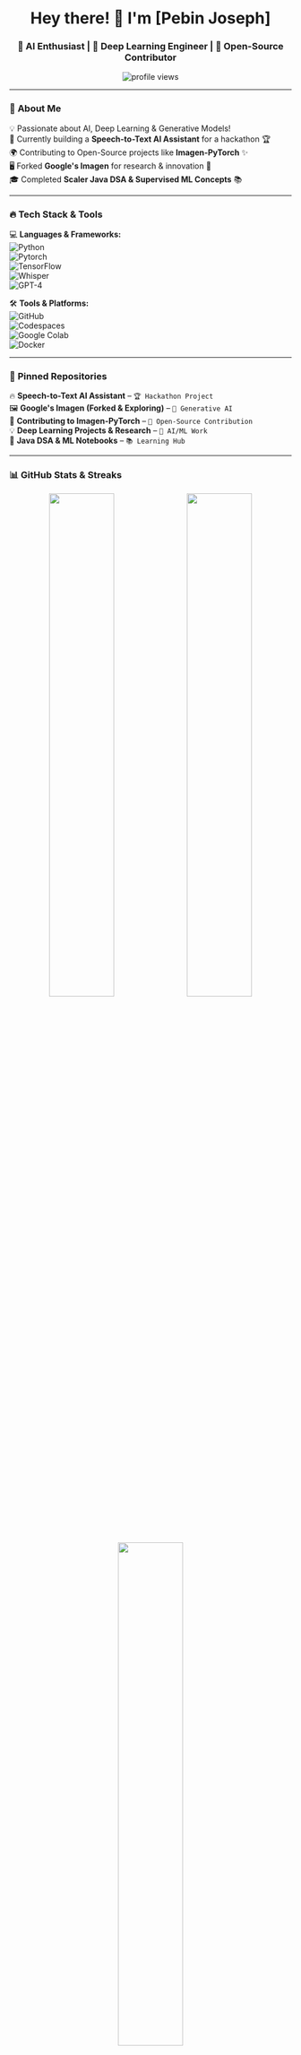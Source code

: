 <h1 align="center"> Hey there! 👋 I'm [Pebin Joseph] </h1>
<h3 align="center"> 🚀 AI Enthusiast | 🤖 Deep Learning Engineer | 🎯 Open-Source Contributor </h3>

<p align="center">
  <img src="https://komarev.com/ghpvc/?username=your-username&label=Profile%20Views&color=ff69b4&style=flat" alt="profile views" />
</p>

---

### 🌟 **About Me**  
💡 Passionate about AI, Deep Learning & Generative Models!  
📌 Currently building a **Speech-to-Text AI Assistant** for a hackathon 🏆  
🌍 Contributing to Open-Source projects like **Imagen-PyTorch** ✨  
🖥️ Forked **Google's Imagen** for research & innovation 🤯  
🎓 Completed **Scaler Java DSA & Supervised ML Concepts** 📚  

---

### 🔥 **Tech Stack & Tools**  
💻 **Languages & Frameworks:**  
![Python](https://img.shields.io/badge/Python-3776AB?style=for-the-badge&logo=python&logoColor=white)  
![Pytorch](https://img.shields.io/badge/PyTorch-EE4C2C?style=for-the-badge&logo=pytorch&logoColor=white)  
![TensorFlow](https://img.shields.io/badge/TensorFlow-FF6F00?style=for-the-badge&logo=tensorflow&logoColor=white)  
![Whisper](https://img.shields.io/badge/Whisper-ASR-FF69B4?style=for-the-badge)  
![GPT-4](https://img.shields.io/badge/LLM-GPT--4-blue?style=for-the-badge)  

🛠️ **Tools & Platforms:**  
![GitHub](https://img.shields.io/badge/GitHub-100000?style=for-the-badge&logo=github&logoColor=white)  
![Codespaces](https://img.shields.io/badge/Codespaces-181717?style=for-the-badge&logo=github&logoColor=white)  
![Google Colab](https://img.shields.io/badge/Google_Colab-F9AB00?style=for-the-badge&logo=googlecolab&color=525252)  
![Docker](https://img.shields.io/badge/Docker-2496ED?style=for-the-badge&logo=docker&logoColor=white)  

---

### 📌 **Pinned Repositories**  
🔥 **Speech-to-Text AI Assistant** – `🏆 Hackathon Project`  
🖼️ **Google's Imagen (Forked & Exploring)** – `🎨 Generative AI`  
📜 **Contributing to Imagen-PyTorch** – `📜 Open-Source Contribution`  
💡 **Deep Learning Projects & Research** – `🤖 AI/ML Work`  
🧠 **Java DSA & ML Notebooks** – `📚 Learning Hub`  

---

### 📊 **GitHub Stats & Streaks**  
<p align="center">
  <img width="48%" src="https://github-readme-stats.vercel.app/api?username=your-username&show_icons=true&theme=radical" />
  <img width="48%" src="https://github-readme-streak-stats.herokuapp.com/?user=your-username&theme=radical" />
  <img width="48%" src="https://github-readme-stats.vercel.app/api/top-langs/?username=your-username&layout=compact&theme=radical" />
</p>

---

### 🏆 **Achievements & Badges**  
🥇 **Campus Ambassador at MIRAI IIM Raipur** 🎓  
🔥 **Contributed to Open-Source AI/DL Projects** 🚀  
📄 **Working on Publishing Research in Generative AI** 📝  

---

### 🌍 **Let's Connect!**  
[![LinkedIn](https://img.shields.io/badge/LinkedIn-0A66C2?style=for-the-badge&logo=linkedin&logoColor=white)](your-linkedin-url)  
[![Twitter](https://img.shields.io/badge/Twitter-1DA1F2?style=for-the-badge&logo=twitter&logoColor=white)](your-twitter-url)  
[![Portfolio](https://img.shields.io/badge/Portfolio-FF5722?style=for-the-badge&logo=web&logoColor=white)](your-portfolio-url)  

---

🚀 **"AI is the new electricity. Let's light up the world with innovation!"** ⚡  
💬 *Feel free to reach out for collaborations, research discussions, or AI fun!* 😊  
